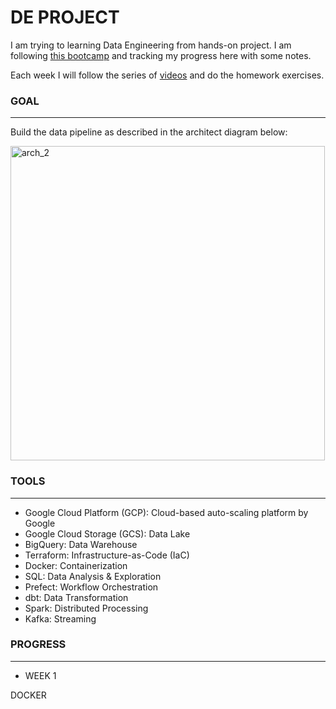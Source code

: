 # DE PROJECT

I am trying to learning Data Engineering from hands-on project. I am following [this bootcamp](https://github.com/DataTalksClub/data-engineering-zoomcamp) and tracking my progress here with some notes.

Each week I will follow the series of [videos](https://www.youtube.com/playlist?list=PL3MmuxUbc_hJed7dXYoJw8DoCuVHhGEQb) and do the homework exercises. 

### GOAL
---
Build the data pipeline as described in the architect diagram below:

<img width="503" alt="arch_2" src="https://user-images.githubusercontent.com/10942817/228657822-7cf485b1-8d76-4a7c-83b9-fd844cb10689.png">

### TOOLS
---
- Google Cloud Platform (GCP): Cloud-based auto-scaling platform by Google
- Google Cloud Storage (GCS): Data Lake
- BigQuery: Data Warehouse
- Terraform: Infrastructure-as-Code (IaC)
- Docker: Containerization
- SQL: Data Analysis & Exploration
- Prefect: Workflow Orchestration
- dbt: Data Transformation
- Spark: Distributed Processing
- Kafka: Streaming

### PROGRESS
---
- WEEK 1 

DOCKER
